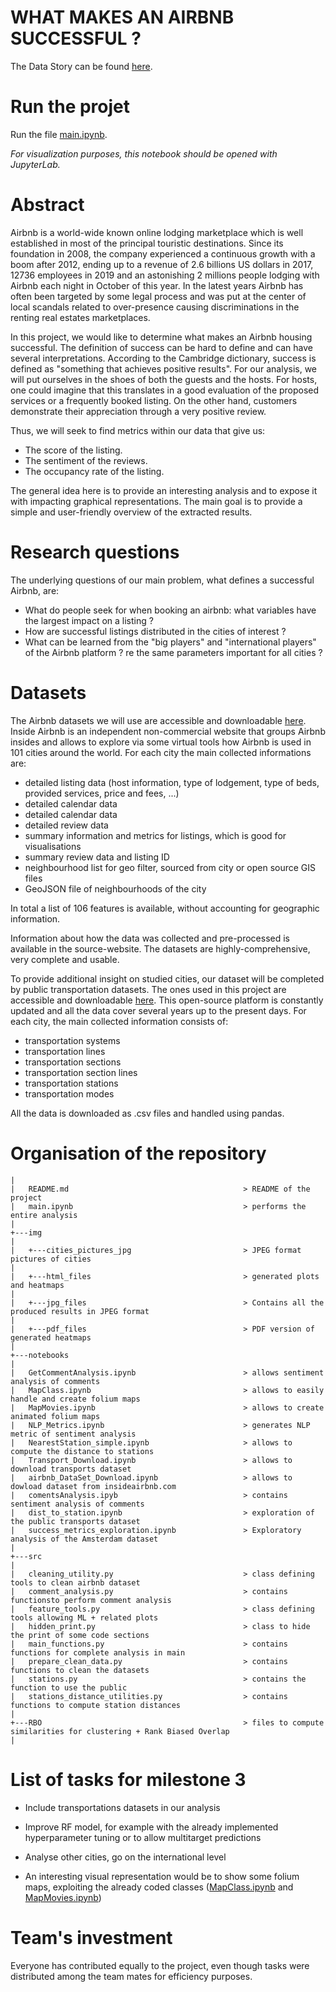 # WHAT MAKES AN AIRBNB SUCCESSFUL ?

The Data Story can be found [here](https://vonalven.github.io).

# Run the projet

Run the file [main.ipynb](https://github.com/vonalven/airbnb_ada_project/blob/master/main.ipynb). 
    
*For visualization purposes, this notebook should be opened with JupyterLab.*


# Abstract
Airbnb is a world-wide known online lodging marketplace which is well established in most of the principal touristic destinations. Since its foundation in 2008, the company experienced a continuous growth with a boom after 2012, ending up to a revenue of 2.6 billions US dollars in 2017, 12736 employees in 2019 and an astonishing 2 millions people lodging with Airbnb each night in October of this year. In the latest years Airbnb has often been targeted by some legal process and was put at the center of local scandals related to over-presence causing discriminations in the renting real estates marketplaces. 

In this project, we would like to determine what makes an Airbnb housing successful. The definition of success can be hard to define and can have several interpretations. According to the Cambridge dictionary, success is defined as "something that achieves positive results". For our analysis, we will put ourselves in the shoes of both the guests and the hosts. For hosts, one could imagine that this translates in a good evaluation of the proposed services or a frequently booked listing. On the other hand, customers demonstrate their appreciation through a very positive review. 

Thus, we will seek to find metrics within our data that give us: 

* The score of the listing.
* The sentiment of the reviews.
* The occupancy rate of the listing.

The general idea here is to provide an interesting analysis and to expose it with impacting graphical representations. The main goal is to provide a simple and user-friendly overview of the extracted results. 

# Research questions

The underlying questions of our main problem, what defines a successful Airbnb, are:
* What do people seek for when booking an airbnb: what variables have the largest impact on a listing ?
* How are successful listings distributed in the cities of interest ?
* What can be learned from the "big players" and "international players" of the Airbnb platform ? re the same parameters important for all cities ?

# Datasets

The Airbnb datasets we will use are accessible and downloadable [here](http://insideairbnb.com/index.html). Inside Airbnb is an independent non-commercial website that groups Airbnb insides and allows to explore via some virtual tools how Airbnb is used in 101 cities around the world. 
For each city the main collected informations are:
* detailed listing data
(host information, type of lodgement, type of beds, provided services, price and fees, ...)
* detailed calendar data
* detailed calendar data
* detailed review data
* summary information and metrics for listings, which is good for visualisations
* summary review data and listing ID
* neighbourhood list for geo filter, sourced from city or open source GIS files
* GeoJSON file of neighbourhoods of the city

In total a list of 106 features is available, without accounting for geographic information. 

Information about how the data was collected and pre-processed is available in the source-website. The datasets are highly-comprehensive, very complete and usable.

To provide additional insight on studied cities, our dataset will be completed by public transportation datasets. The ones used in this project are accessible and downloadable [here](https://www.citylines.co/data). This open-source platform is constantly updated and all the data cover several years up to the present days. 
For each city, the main collected information consists of:
* transportation systems
* transportation lines
* transportation sections
* transportation section lines
* transportation stations
* transportation modes

All the data is downloaded as .csv files and handled using pandas.


# Organisation of the repository

```
|
|   README.md                                       > README of the project  
|   main.ipynb                                      > performs the entire analysis
|   
+---img
|
|   +---cities_pictures_jpg                         > JPEG format pictures of cities 			                              
|  
|   +---html_files                                  > generated plots and heatmaps 
|
|   +---jpg_files                                   > Contains all the produced results in JPEG format
|
|   +---pdf_files                                   > PDF version of generated heatmaps 
|
+---notebooks
|
|   GetCommentAnalysis.ipynb                        > allows sentiment analysis of comments
|   MapClass.ipynb                                  > allows to easily handle and create folium maps
|   MapMovies.ipynb                                 > allows to create animated folium maps
|   NLP_Metrics.ipynb                               > generates NLP metric of sentiment analysis
|   NearestStation_simple.ipynb                     > allows to compute the distance to stations
|   Transport_Download.ipynb                        > allows to download transports dataset
|   airbnb_DataSet_Download.ipynb                   > allows to dowload dataset from insideairbnb.com
|   comentsAnalysis.ipyb                            > contains sentiment analysis of comments
|   dist_to_station.ipynb                           > exploration of the public transports dataset
|   success_metrics_exploration.ipynb               > Exploratory analysis of the Amsterdam dataset
|
+---src
|
|   cleaning_utility.py                             > class defining tools to clean airbnb dataset
|   comment_analysis.py                             > contains functionsto perform comment analysis
|   feature_tools.py                                > class defining tools allowing ML + related plots 
|   hidden_print.py                                 > class to hide the print of some code sections
|   main_functions.py                               > contains functions for complete analysis in main
|   prepare_clean_data.py                           > contains functions to clean the datasets
|   stations.py                                     > contains the function to use the public 
|   stations_distance_utilities.py                  > contains functions to compute station distances
|   
+---RBO                                             > files to compute similarities for clustering + Rank Biased Overlap                            
|
```  

# List of tasks for milestone 3

* Include transportations datasets in our analysis

* Improve RF model, for example with the already implemented hyperparameter tuning or to allow multitarget predictions

* Analyse other cities, go on the international level

* An interesting visual representation would be to show some folium maps, exploiting the already coded classes ([MapClass.ipynb](https://github.com/vonalven/airbnb_ada_project/blob/master/notebooks/MapClass.ipynb) and [MapMovies.ipynb](https://github.com/vonalven/airbnb_ada_project/blob/master/notebooks/MapMovies.ipynb)) 

# Team's investment

Everyone has contributed equally to the project, even though tasks were distributed among the team mates for efficiency purposes. 

